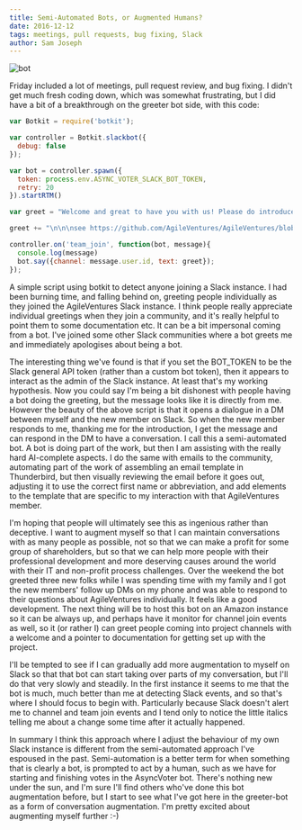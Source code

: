 ```yaml
---
title: Semi-Automated Bots, or Augmented Humans?
date: 2016-12-12
tags: meetings, pull requests, bug fixing, Slack
author: Sam Joseph
---
```


![bot](/images/bot.jpg)

Friday included a lot of meetings, pull request review, and bug fixing.  I didn't get much fresh coding down, which was somewhat frustrating, but I did have a bit of a breakthrough on the greeter bot side, with this code:

```js
var Botkit = require('botkit');

var controller = Botkit.slackbot({
  debug: false
});

var bot = controller.spawn({
  token: process.env.ASYNC_VOTER_SLACK_BOT_TOKEN,
  retry: 20
}).startRTM()

var greet = "Welcome and great to have you with us! Please do introduce yourself in #new_members (if you haven't already), and if you have any general technical thoughts/issues/questions please ask in #techtalk - #random is for everything else :slightly_smiling_face:"

greet += "\n\n\nsee https://github.com/AgileVentures/AgileVentures/blob/master/JOINING_A_PROJECT.md for more on joining a project"

controller.on('team_join', function(bot, message){
  console.log(message)
  bot.say({channel: message.user.id, text: greet});
});
```

A simple script using botkit to detect anyone joining a Slack instance.  I had been burning time, and falling behind on, greeting people individually as they joined the AgileVentures Slack instance.  I think people really appreciate individual greetings when they join a community, and it's really helpful to point them to some documentation etc.  It can be a bit impersonal coming from a bot.  I've joined some other Slack communities where a bot greets me and immediately apologises about being a bot. 

The interesting thing we've found is that if you set the BOT_TOKEN to be the Slack general API token (rather than a custom bot token), then it appears to interact as the admin of the Slack instance.  At least that's my working hypothesis.  Now you could say I'm being a bit dishonest with people having a bot doing the greeting, but the message looks like it is directly from me.  However the beauty of the above script is that it opens a dialogue in a DM between myself and the new member on Slack.  So when the new member responds to me, thanking me for the introduction, I get the message and can respond in the DM to have a conversation.   I call this a semi-automated bot.  A bot is doing part of the work, but then I am assisting with the really hard AI-complete aspects.  I do the same with emails to the community, automating part of the work of assembling an email template in Thunderbird, but then visually reviewing the email before it goes out, adjusting it to use the correct first name or abbreviation, and add elements to the template that are specific to my interaction with that AgileVentures member.

I'm hoping that people will ultimately see this as ingenious rather than deceptive.   I want to augment myself so that I can maintain conversations with as many people as possible, not so that we can make a profit for some group of shareholders, but so that we can help more people with their professional development and more deserving causes around the world with their IT and non-profit process challenges.  Over the weekend the bot greeted three new folks while I was spending time with my family and I got the new members' follow up DMs on my phone and was able to respond to their questions about AgileVentures individually.  It feels like a good development.  The next thing will be to host this bot on an Amazon instance so it can be always up, and perhaps have it monitor for channel join events as well, so it (or rather I) can greet people coming into project channels with a welcome and a pointer to documentation for getting set up with the project.

I'll be tempted to see if I can gradually add more augmentation to myself on Slack so that that bot can start taking over parts of my conversation, but I'll do that very slowly and steadily.  In the first instance it seems to me that the bot is much, much better than me at detecting Slack events, and so that's where I should focus to begin with.  Particularly because Slack doesn't alert me to channel and team join events and I tend only to notice the little italics telling me about a change some time after it actually happened.

In summary I think this approach where I adjust the behaviour of my own Slack instance is different from the semi-automated approach I've espoused in the past.  Semi-automation is a better term for when something that is clearly a bot, is prompted to act by a human, such as we have for starting and finishing votes in the AsyncVoter bot.  There's nothing new under the sun, and I'm sure I'll find others who've done this bot augmentation before, but I start to see what I've got here in the greeter-bot as a form of conversation augmentation.  I'm pretty excited about augmenting myself further :-)

